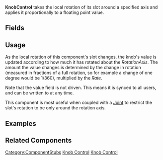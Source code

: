 <languages></languages> <translate>

**KnobControl** takes the local rotation of its slot around a specified
axis and applies it proportionally to a floating point value.

## Fields

## Usage

As the local rotation of this component's slot changes, the knob's value
is updated according to how much it has rotated about the
*RotationAxis*. The amount the value changes is determined by the change
in rotation (measured in fractions of a full rotation, so for example a
change of one degree would be 1/360), multiplied by the *Rate*.

Note that the value field is not driven. This means it is synced to all
users, and can be written to at any time.

This component is most useful when coupled with a
[Joint](Joint_(Component) "wikilink") to restrict the slot's rotation to
be only around the rotation axis.

## Examples

## Related Components

</translate>

[Category:ComponentStubs](Category:ComponentStubs "wikilink") [Knob
Control](Category:Components{{#translation:}} "wikilink") [Knob
Control](Category:Components:Transform:Interaction{{#translation:}} "wikilink")